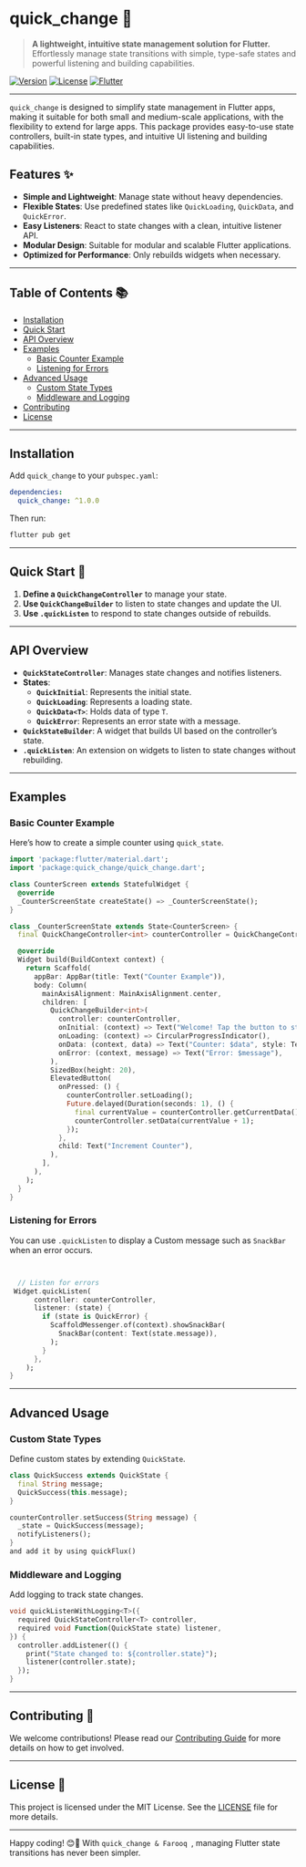 
# quick_change 🧩

> **A lightweight, intuitive state management solution for Flutter.**  
> Effortlessly manage state transitions with simple, type-safe states and powerful listening and building capabilities.

[![Version](https://img.shields.io/badge/version-1.0.0-blue.svg)](https://pub.dev/packages/quick_state)
[![License](https://img.shields.io/badge/license-MIT-green.svg)](https://opensource.org/licenses/MIT)
[![Flutter](https://img.shields.io/badge/flutter-%2302569B.svg?style=for-the-badge&logo=flutter&logoColor=white)](https://flutter.dev/)

---

`quick_change` is designed to simplify state management in Flutter apps, making it suitable for both small and medium-scale applications, with the flexibility to extend for large apps. This package provides easy-to-use state controllers, built-in state types, and intuitive UI listening and building capabilities.

## Features ✨

- **Simple and Lightweight**: Manage state without heavy dependencies.
- **Flexible States**: Use predefined states like `QuickLoading`, `QuickData`, and `QuickError`.
- **Easy Listeners**: React to state changes with a clean, intuitive listener API.
- **Modular Design**: Suitable for modular and scalable Flutter applications.
- **Optimized for Performance**: Only rebuilds widgets when necessary.

---

## Table of Contents 📚

- [Installation](#installation)
- [Quick Start](#quick-start)
- [API Overview](#api-overview)
- [Examples](#examples)
  - [Basic Counter Example](#basic-counter-example)
  - [Listening for Errors](#listening-for-errors)
- [Advanced Usage](#advanced-usage)
  - [Custom State Types](#custom-state-types)
  - [Middleware and Logging](#middleware-and-logging)
- [Contributing](#contributing)
- [License](#license)

---

## Installation

Add `quick_change` to your `pubspec.yaml`:

```yaml
dependencies:
  quick_change: ^1.0.0
```

Then run:

```bash
flutter pub get
```

---

## Quick Start 🚀

1. **Define a `QuickChangeController`** to manage your state.
2. **Use `QuickChangeBuilder`** to listen to state changes and update the UI.
3. **Use `.quickListen`** to respond to state changes outside of rebuilds.

---

## API Overview

- **`QuickStateController`**: Manages state changes and notifies listeners.
- **States**:
  - **`QuickInitial`**: Represents the initial state.
  - **`QuickLoading`**: Represents a loading state.
  - **`QuickData<T>`**: Holds data of type `T`.
  - **`QuickError`**: Represents an error state with a message.
- **`QuickStateBuilder`**: A widget that builds UI based on the controller’s state.
- **`.quickListen`**: An extension on widgets to listen to state changes without rebuilding.

---

## Examples

### Basic Counter Example

Here’s how to create a simple counter using `quick_state`.

```dart
import 'package:flutter/material.dart';
import 'package:quick_change/quick_change.dart';

class CounterScreen extends StatefulWidget {
  @override
  _CounterScreenState createState() => _CounterScreenState();
}

class _CounterScreenState extends State<CounterScreen> {
  final QuickChangeController<int> counterController = QuickChangeController<int>();

  @override
  Widget build(BuildContext context) {
    return Scaffold(
      appBar: AppBar(title: Text("Counter Example")),
      body: Column(
        mainAxisAlignment: MainAxisAlignment.center,
        children: [
          QuickChangeBuilder<int>(
            controller: counterController,
            onInitial: (context) => Text("Welcome! Tap the button to start."),
            onLoading: (context) => CircularProgressIndicator(),
            onData: (context, data) => Text("Counter: $data", style: TextStyle(fontSize: 24)),
            onError: (context, message) => Text("Error: $message"),
          ),
          SizedBox(height: 20),
          ElevatedButton(
            onPressed: () {
              counterController.setLoading();
              Future.delayed(Duration(seconds: 1), () {
                final currentValue = counterController.getCurrentData() ?? 0;
                counterController.setData(currentValue + 1);
              });
            },
            child: Text("Increment Counter"),
          ),
        ],
      ),
    );
  }
}
```

### Listening for Errors

You can use `.quickListen` to display a Custom message such as `SnackBar` when an error occurs.

```dart


  // Listen for errors
 Widget.quickListen(
      controller: counterController,
      listener: (state) {
        if (state is QuickError) {
          ScaffoldMessenger.of(context).showSnackBar(
            SnackBar(content: Text(state.message)),
          );
        }
      },
    );
}
```

---

## Advanced Usage

### Custom State Types

Define custom states by extending `QuickState`.

```dart
class QuickSuccess extends QuickState {
  final String message;
  QuickSuccess(this.message);
}

counterController.setSuccess(String message) {
  _state = QuickSuccess(message);
  notifyListeners();
}
and add it by using quickFlux() 
```

### Middleware and Logging

Add logging to track state changes.

```dart
void quickListenWithLogging<T>({
  required QuickStateController<T> controller,
  required void Function(QuickState state) listener,
}) {
  controller.addListener(() {
    print("State changed to: ${controller.state}");
    listener(controller.state);
  });
}
```

---

## Contributing 🤝

We welcome contributions! Please read our [Contributing Guide](CONTRIBUTING.md) for more details on how to get involved.

---

## License 📄

This project is licensed under the MIT License. See the [LICENSE](LICENSE) file for more details.

---

Happy coding! 😊🎉 With `quick_change & Farooq `, managing Flutter state transitions has never been simpler.

